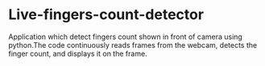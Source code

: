 # Live-fingers-count-detector
Application which detect fingers count shown in front of camera using python.The code continuously reads frames from the webcam, detects the finger count, and displays it on the frame.
